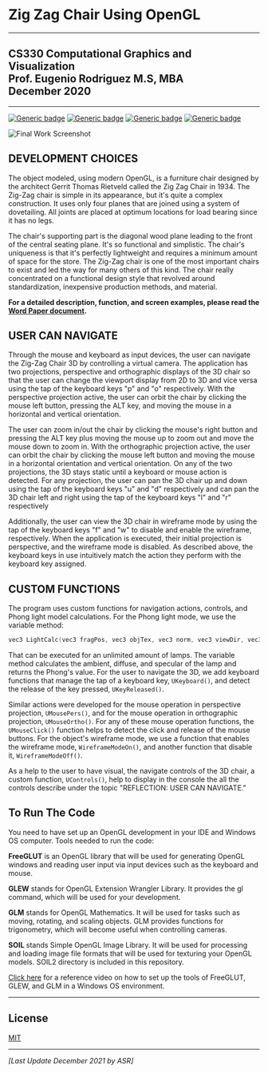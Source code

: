 # Zig Zag Chair Using OpenGL

---

## CS330 Computational Graphics and Visualization<br/>Prof. Eugenio Rodriguez M.S, MBA<br/>December 2020

---

[![Generic badge](https://img.shields.io/badge/language-C++-blue.svg)](http://www.cplusplus.org/) [![Generic badge](https://img.shields.io/badge/technologies-OpenGL_|_FreeGlut_|_Glew_|_GLM_|_SOIL-purple.svg)](https://www.wikihow.com/Set-Up-an-OpenGL-FreeGLUT-GLEW-Template-Project-in-Visual-Studio) [![Generic badge](https://img.shields.io/badge/ide-Eclipse-purple.svg)](https://www.eclipse.org/) [![Generic badge](https://img.shields.io/badge/license-MIT-orange.svg)](LICENSE)

![Final Work Screenshot](CS330-M7-1_Screenshot.png)

## DEVELOPMENT CHOICES

The object modeled, using modern OpenGL, is a furniture chair designed by the architect Gerrit Thomas Rietveld called the Zig Zag Chair in 1934. The Zig-Zag chair is simple in its appearance, but it's quite a complex construction. It uses only four planes that are joined using a system of dovetailing. All joints are placed at optimum locations for load bearing since it has no legs.

The chair's supporting part is the diagonal wood plane leading to the front of the central seating plane. It's so functional and simplistic. The chair's uniqueness is that it's perfectly lightweight and requires a minimum amount of space for the store. The Zig-Zag chair is one of the most important chairs to exist and led the way for many others of this kind. The chair really concentrated on a functional design style that revolved around standardization, inexpensive production methods, and material.

**For a detailed description, function, and screen examples, please read the [Word Paper document](CS330-M7-1_Paper.docx).**

## USER CAN NAVIGATE

Through the mouse and keyboard as input devices, the user can navigate the Zig-Zag Chair 3D by controlling a virtual camera. The application has two projections, perspective and orthographic displays of the 3D chair so that the user can change the viewport display from 2D to 3D and vice versa using the tap of the keyboard keys "p" and "o" respectively. With the perspective projection active, the user can orbit the chair by clicking the mouse left button, pressing the ALT key, and moving the mouse in a horizontal and vertical orientation.

The user can zoom in/out the chair by clicking the mouse's right button and pressing the ALT key plus moving the mouse up to zoom out and move the mouse down to zoom in. With the orthographic projection active, the user can orbit the chair by clicking the mouse left button and moving the mouse in a horizontal orientation and vertical orientation. On any of the two projections, the 3D stays static until a keyboard or mouse action is detected. For any projection, the user can pan the 3D chair up and down using the tap of the keyboard keys "u" and "d" respectively and can pan the 3D chair left and right using the tap of the keyboard keys "l" and "r" respectively

Additionally, the user can view the 3D chair in wireframe mode by using the tap of the keyboard keys "f" and "w" to disable and enable the wireframe, respectively. When the application is executed, their initial projection is perspective, and the wireframe mode is disabled. As described above, the keyboard keys in use intuitively match the action they perform with the keyboard key assigned.

## CUSTOM FUNCTIONS

The program uses custom functions for navigation actions, controls, and Phong light model calculations. For the Phong light mode, we use the variable method:

```c++
vec3 LightCalc(vec3 fragPos, vec3 objTex, vec3 norm, vec3 viewDir, vec3 lightColor, vec3 lightPos) {…}
```

That can be executed for an unlimited amount of lamps. The variable method calculates the ambient, diffuse, and specular of the lamp and returns the Phong's value. For the user to navigate the 3D, we add keyboard functions that manage the tap of a keyboard key, <code>UKeyboard()</code>, and detect the release of the key pressed, <code>UKeyReleased()</code>.

Similar actions were developed for the mouse operation in perspective projection, <code>UMousePers()</code>, and for the mouse operation in orthographic projection, <code>UMouseOrtho()</code>. For any of these mouse operation functions, the <code>UMouseClick()</code> function helps to detect the click and release of the mouse buttons. For the object's wireframe mode, we use a function that enables the wireframe mode, <code>WireframeModeOn()</code>, and another function that disable it, <code>WireframeModeOff()</code>.

As a help to the user to have visual, the navigate controls of the 3D chair, a custom function, <code>UControls()</code>, help to display in the console the all the controls describe under the topic "REFLECTION: USER CAN NAVIGATE."

## To Run The Code

You need to have set up an OpenGL development in your IDE and Windows OS computer. Tools needed to run the code:

**FreeGLUT** is an OpenGL library that will be used for generating OpenGL windows and reading user input via input devices such as the keyboard and mouse.

**GLEW** stands for OpenGL Extension Wrangler Library. It provides the gl command, which will be used for your development.

**GLM** stands for OpenGL Mathematics. It will be used for tasks such as moving, rotating, and scaling objects. GLM provides functions for trigonometry, which will become useful when controlling cameras.

**SOIL** stands Simple OpenGL Image Library. It will be used for processing and loading image file formats that will be used for texturing your OpenGL models. SOIL2 directory is included in this repository.

[Click here](https://youtu.be/qFlJXMpxAO4) for a reference video on how to set up the tools of FreeGLUT, GLEW, and GLM in a Windows OS environment.

---

## License

[MIT](LICENSE)

---

_[Last Update December 2021 by ASR]_
